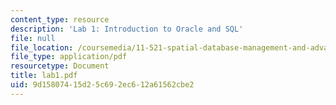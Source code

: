```yaml
---
content_type: resource
description: 'Lab 1: Introduction to Oracle and SQL'
file: null
file_location: /coursemedia/11-521-spatial-database-management-and-advanced-geographic-information-systems-spring-2003/9d15807415d25c692ec612a61562cbe2_lab1.pdf
file_type: application/pdf
resourcetype: Document
title: lab1.pdf
uid: 9d158074-15d2-5c69-2ec6-12a61562cbe2
---
```


